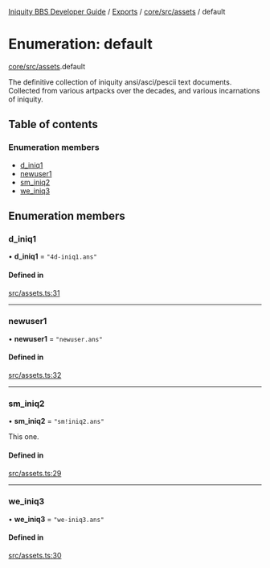 [Iniquity BBS Developer Guide](../README.md) / [Exports](../modules.md) / [core/src/assets](../modules/core_src_assets.md) / default

# Enumeration: default

[core/src/assets](../modules/core_src_assets.md).default

The definitive collection of iniquity ansi/asci/pescii text documents.
Collected from various artpacks over the decades, and various incarnations of iniquity.

## Table of contents

### Enumeration members

- [d\_iniq1](core_src_assets.default.md#d_iniq1)
- [newuser1](core_src_assets.default.md#newuser1)
- [sm\_iniq2](core_src_assets.default.md#sm_iniq2)
- [we\_iniq3](core_src_assets.default.md#we_iniq3)

## Enumeration members

### d\_iniq1

• **d\_iniq1** = `"4d-iniq1.ans"`

#### Defined in

[src/assets.ts:31](https://github.com/iniquitybbs/iniquity/blob/6579372/packages/core/src/assets.ts#L31)

___

### newuser1

• **newuser1** = `"newuser.ans"`

#### Defined in

[src/assets.ts:32](https://github.com/iniquitybbs/iniquity/blob/6579372/packages/core/src/assets.ts#L32)

___

### sm\_iniq2

• **sm\_iniq2** = `"sm!iniq2.ans"`

This one.

#### Defined in

[src/assets.ts:29](https://github.com/iniquitybbs/iniquity/blob/6579372/packages/core/src/assets.ts#L29)

___

### we\_iniq3

• **we\_iniq3** = `"we-iniq3.ans"`

#### Defined in

[src/assets.ts:30](https://github.com/iniquitybbs/iniquity/blob/6579372/packages/core/src/assets.ts#L30)
